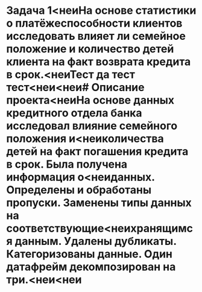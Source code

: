 ﻿# Задача 1<неиНа основе статистики о платёжеспособности клиентов исследовать влияет ли семейное положение и количество детей клиента на факт возврата кредита в срок.<неиТест да тест тест<неи<неи# Описание проекта<неиНа основе данных кредитного отдела банка исследовал влияние семейного положения и<неиколичества детей на факт погашения кредита в срок. Была получена информация о<неиданных. Определены и обработаны пропуски. Заменены типы данных на соответствующие<неихранящимся данным. Удалены дубликаты. Категоризованы данные. Один датафрейм декомпозирован на три.<неи<неи